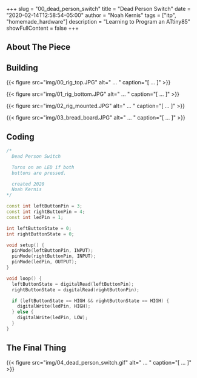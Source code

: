 +++
slug = "00_dead_person_switch"
title = "Dead Person Switch"
date = "2020-02-14T12:58:54-05:00"
author = "Noah Kernis"
tags = ["itp", "homemade_hardware"]
description = "Learning to Program an ATtiny85"
showFullContent = false
+++

## About The Piece

## Building
{{< figure src="img/00_rig_top.JPG" alt=" ... " caption="[ ... ]" >}}

{{< figure src="img/01_rig_bottom.JPG" alt=" ... " caption="[ ... ]" >}}

{{< figure src="img/02_rig_mounted.JPG" alt=" ... " caption="[ ... ]" >}}

{{< figure src="img/03_bread_board.JPG" alt=" ... " caption="[ ... ]" >}}

## Coding

```c++
/*
  Dead Person Switch

  Turns on an LED if both
  buttons are pressed.

  created 2020
  Noah Kernis
*/

const int leftButtonPin = 3;
const int rightButtonPin = 4;
const int ledPin = 1;

int leftButtonState = 0;
int rightButtonState = 0;

void setup() {
  pinMode(leftButtonPin, INPUT);
  pinMode(rightButtonPin, INPUT);
  pinMode(ledPin, OUTPUT);
}

void loop() {
  leftButtonState = digitalRead(leftButtonPin);
  rightButtonState = digitalRead(rightButtonPin);

  if (leftButtonState == HIGH && rightButtonState == HIGH) {
    digitalWrite(ledPin, HIGH);
  } else {
    digitalWrite(ledPin, LOW);
  }
}
```

## The Final Thing

{{< figure src="img/04_dead_person_switch.gif" alt=" ... " caption="[ ... ]" >}}

